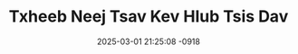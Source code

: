 ---
layout: movie-video-data
date: 2025-03-01 21:25:08 -0918
categories: movie

# Site Attributes
title: "Txheeb Neej Tsav Kev Hlub Tsis Dav"
permalink: "/movie/Txheeb_Neej_Tsav_Kev_Hlub_Tsis_Dav"

# Movie Attributes
synopsis: ""
producer: "KYCT Video"
director: ""
writer: ""
video_link: ""
genre: "Romance"
year: "2003"
release_type: "VHS"
storage: "Center for Hmong Studies"
thumbnail: "/assets/images/movie_thumbnails/Txheeb Neej Tsav Kev Hlub Tsis Dav.jpeg"
publishing_company: "KYCT Video"

# Sequels + Parts
base_movie: ""
total_parts: 0
sequel: ""

# Movie Cast
cast:
- name: "Tshuaj Thoj"
- name: "Paj Vwj"
- name: "Hnub Yaj"
---